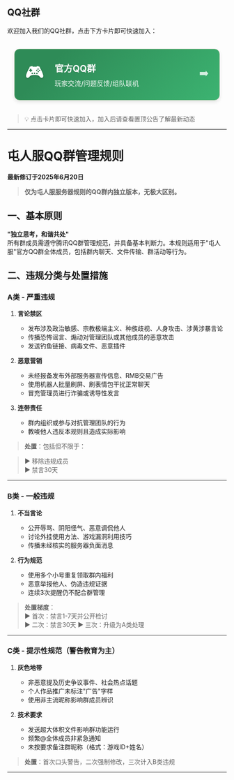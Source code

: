 ## QQ社群

欢迎加入我们的QQ社群，点击下方卡片即可快速加入：

<div class="qq-group-container">

  <a href="https://qm.qq.com/q/6rVnCwgEmc" class="qq-group-card">
    <div class="card-content">
      <span class="icon">🎮</span>
      <div class="text-content">
        <h3>官方QQ群</h3>
        <p>玩家交流/问题反馈/组队联机</p>
      </div>
      <span class="arrow">➡️</span>
    </div>
  </a>
</div>


> 💡 点击卡片即可快速加入，加入后请查看置顶公告了解最新动态
---
# 屯人服QQ群管理规则  
**最新修订于2025年6月20日**

> **仅为屯人服服务器规则的QQ群内独立版本，无极大区别。**

## 一、基本原则  
**"独立思考，和谐共处"**  
所有群成员需遵守腾讯QQ群管理规范，并具备基本判断力。本规则适用于"屯人服"官方QQ群全体成员，包括群内聊天、文件传输、群活动等行为。


## 二、违规分类与处置措施  

### **A类 - 严重违规**
1. **言论禁区**  
   - 发布涉及政治敏感、宗教极端主义、种族歧视、人身攻击、涉黄涉暴言论  
   - 传播恐怖谣言、煽动对管理团队或其他成员的恶意攻击  
   - 发送钓鱼链接、病毒文件、恶意插件  

2. **恶意营销**  
   - 未经报备发布外部服务器宣传信息、RMB交易广告  
   - 使用机器人批量刷屏、刷表情包干扰正常聊天  
   - 冒充管理员进行诈骗或诱导性发言  

3. **连带责任**  
   - 群内组织或参与对抗管理团队的行为  
   - 教唆他人违反本规则且造成实际影响  

> **处置**：包括但不限于：  

> ▶ 移除违规成员  
> ▶ 禁言30天

---

### **B类 - 一般违规**
1. **不当言论**  
   - 公开辱骂、阴阳怪气、恶意调侃他人  
   - 讨论外挂使用方法、游戏漏洞利用技巧  
   - 传播未经核实的服务器负面消息  

2. **行为规范**  
   - 使用多个小号重复领取群内福利
   - 恶意举报他人、伪造违规证据  
   - 连续3次提醒仍不配合群管理  

> **处置梯度**：  
> ▶ 首次：禁言1-7天并公开检讨  
> ▶ 二次：禁言30天 
> ▶ 三次：升级为A类处理  

---

### **C类 - 提示性规范（警告教育为主）**
1. **灰色地带**  
   - 非恶意提及历史争议事件、社会热点话题  
   - 个人作品推广未标注"广告"字样  
   - 使用非主流昵称影响群成员辨识  

2. **技术要求**  
   - 发送超大体积文件影响群功能运行  
   - 频繁@全体成员非紧急通知  
   - 未按要求备注群昵称（格式：游戏ID+姓名）  

> **处置**：首次口头警告，二次强制修改，三次计入B类违规

---

<style>
:root {
  --qq-card-shadow: 0 4px 8px rgba(0, 0, 0, 0.1);
  --qq-card-shadow-hover: 0 6px 16px rgba(0, 0, 0, 0.15);
  --qq-card-transition: all 0.3s ease;
}

.qq-group-container {
  display: flex;
  flex-direction: column;
  gap: 1rem;
  margin: 2rem 0;
  padding: 0 1rem;
}

.qq-channel-card,
.qq-group-card {
  display: block;
  border-radius: 12px;
  padding: 1.5rem;
  background: linear-gradient(135deg, #2E8B57 20%, #3CB371 100%);
  text-decoration: none;
  transition: var(--qq-card-transition);
  box-shadow: var(--qq-card-shadow);
  border: 1px solid #8FBC8F;
  backdrop-filter: saturate(180%) blur(16px);
  position: relative;
  overflow: hidden;
}

/* 黑暗模式适配 */
.dark .qq-group-card {
  background: linear-gradient(135deg, #2E8B57 20%, #3CB371 100%);
  border-color: rgba(255, 255, 255, 0.1);
  box-shadow: 0 4px 24px rgba(0, 0, 0, 0.4);
  color: white;
}

.dark .qq-group-card::before {
  content: '';
  position: absolute;
  inset: 0;
  background: rgba(255, 255, 255, 0.03);
  z-index: -1;
}

.card-content {
  display: flex;
  align-items: center;
  gap: 1.5rem;
  color: white;
}

.icon {
  font-size: 2.5rem;
  flex-shrink: 0;
  text-shadow: 0 2px 4px rgba(0, 0, 0, 0.2);
  transition: var(--qq-card-transition);
}

.text-content h3 {
  margin: 0;
  font-size: 1.3rem;
  font-weight: 700;
  text-shadow: 0 1px 2px rgba(0, 0, 0, 0.15);
}

.text-content p {
  margin: 0.5rem 0 0;
  opacity: 0.95;
  font-size: 0.95rem;
  font-weight: 500;
}

.arrow {
  margin-left: auto;
  font-size: 1.5rem;
  opacity: 0.8;
  transition: var(--qq-card-transition);
}

.qq-channel-card:hover,
.qq-group-card:hover {
  transform: translateY(-3px);
}

.qq-group-card:hover .icon,
.qq-channel-card:hover .icon {
  transform: scale(1.1);
  filter: drop-shadow(0 2px 4px rgba(0, 0, 0, 0.3));
}

.dark .qq-group-card:hover {
  box-shadow: 0 6px 32px rgba(0, 0, 0, 0.6);
  color: white;
}


.qq-group-card:hover .arrow,
.qq-channel-card:hover .arrow {
  transform: translateX(3px);
  opacity: 1;
}

/* 增强交互效果 */
.qq-group-card {
  transition: all 0.4s cubic-bezier(0.4, 0, 0.2, 1);
}

/* 移动端适配 */
@media (max-width: 768px) {
  .qq-group-container {
    padding: 0 0.5rem;
  }
  
  .qq-channel-card,
  .qq-group-card {
    padding: 1.2rem;
  }
  
  .icon {
    font-size: 2rem;
  }
  
  .text-content h3 {
    font-size: 1.1rem;
  }
  
  .text-content p {
    font-size: 0.9rem;
  }
}
</style>